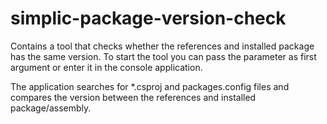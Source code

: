 # simplic-package-version-check

Contains a tool that checks whether the references and installed package has the same version. To start the tool you can pass the
parameter as first argument or enter it in the console application.

The application searches for \*.csproj and packages.config files and compares the version between the references and installed package/assembly.
